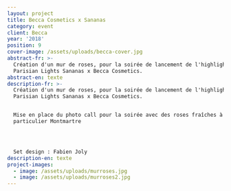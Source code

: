```yaml
---
layout: project
title: Becca Cosmetics x Sananas
category: event
client: Becca
year: '2018'
position: 9
cover-image: /assets/uploads/becca-cover.jpg
abstract-fr: >-
  Création d'un mur de roses, pour la soirée de lancement de l'highlighter
  Parisian Lights Sananas x Becca Cosmetics.
abstract-en: texte
description-fr: >-
  Création d'un mur de roses, pour la soirée de lancement de l'highlighter
  Parisian Lights Sananas x Becca Cosmetics.


  Mise en place du photo call pour la soirée avec des roses fraîches à l'hôtel
  particulier Montmartre




  Set design : Fabien Joly
description-en: texte
project-images:
  - image: /assets/uploads/murroses.jpg
  - image: /assets/uploads/murroses2.jpg
---
```


